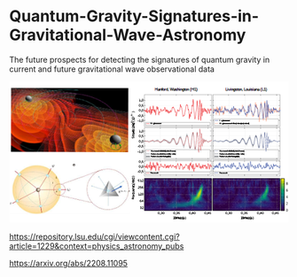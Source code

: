 # Quantum-Gravity-Signatures-in-Gravitational-Wave-Astronomy
The future prospects for detecting the signatures of quantum gravity in current and future gravitational wave observational data

![](img/GW_LQG_pic1.png)

https://repository.lsu.edu/cgi/viewcontent.cgi?article=1229&context=physics_astronomy_pubs

https://arxiv.org/abs/2208.11095




